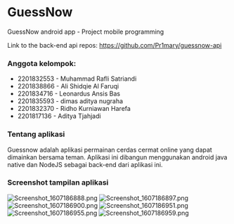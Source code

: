 # GuessNow
GuessNow android app - Project mobile programming

Link to the back-end api repos: https://github.com/Pr1mary/guessnow-api

### Anggota kelompok:

- 2201832553 - Muhammad Rafli Satriandi
- 2201838866 - Ali Shidqie Al Faruqi
- 2201834716 - Leonardus Ansis Bas
- 2201835593 - dimas aditya nugraha
- 2201832370 - Ridho Kurniawan Harefa
- 2201817136 - Aditya Tjahjadi

### Tentang aplikasi

Guessnow adalah aplikasi permainan cerdas cermat online yang dapat dimainkan bersama teman. Aplikasi ini dibangun menggunakan android java native dan NodeJS sebagai back-end dari aplikasi ini.

### Screenshot tampilan aplikasi

![Screenshot_1607186888.png](https://github.com/Pr1mary/guessnow/blob/master/Screenshot/Screenshot_1607186888.png)
![Screenshot_1607186897.png](https://github.com/Pr1mary/guessnow/blob/master/Screenshot/Screenshot_1607186897.png)
![Screenshot_1607186900.png](https://github.com/Pr1mary/guessnow/blob/master/Screenshot/Screenshot_1607186900.png)
![Screenshot_1607186951.png](https://github.com/Pr1mary/guessnow/blob/master/Screenshot/Screenshot_1607186951.png)
![Screenshot_1607186955.png](https://github.com/Pr1mary/guessnow/blob/master/Screenshot/Screenshot_1607186955.png)
![Screenshot_1607186959.png](https://github.com/Pr1mary/guessnow/blob/master/Screenshot/Screenshot_1607186959.png)
